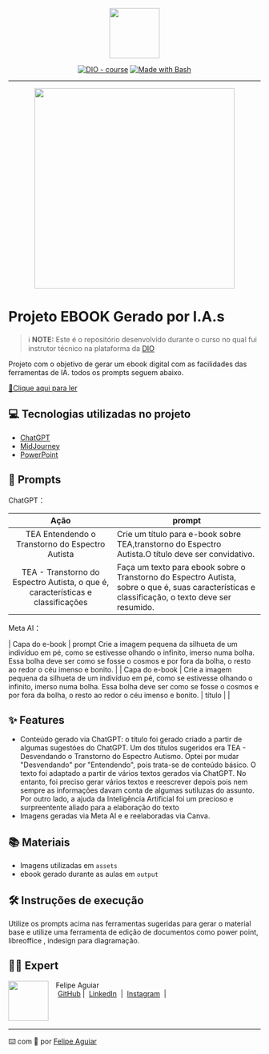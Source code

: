 <p align="center">
    <img width="100" src=".github/assets/banner.png">
</p>


<p align="center">
<a href="https://dio.me/"><img src="https://img.shields.io/badge/DIO-Course-28DA77?logo=youtube" alt="DIO - course"></a>
<a href="https://www.gnu.org/software/bash/" title="Go to Bash homepage"><img src="https://img.shields.io/badge/Prompt-Project-blue?logo=gnu-bash&amp;logoColor=white" alt="Made with Bash"></a></p>

-------


<p align="center">
<img 
    src="./assets/cover.png"
    width="400"  
/>
</p>

# Projeto EBOOK Gerado por I.A.s


 > ℹ️ **NOTE:** Este é o repositório desenvolvido durante o curso no qual fui instrutor técnico na plataforma da [DIO](https://dio.me)

Projeto com o objetivo de gerar um ebook digital com as facilidades das ferramentas de IA. todos os prompts
seguem abaixo.

<a href="https://github.com/felipeAguiarCode/prompts-recipe-to-create-a-ebook/blob/main/output/ebook%20-%20css%20jedi%20output.pdf" title="View PDF now"> 📕Clique aqui para ler</a>

## 💻 Tecnologias utilizadas no projeto

- [ChatGPT](https://chat.openai.com/) 
- [MidJourney](https://www.midjourney.com/app/)
- [PowerPoint](https://www.microsoft.com/en/microsoft-365/powerpoint)

## 🧠 Prompts


ChatGPT：

|   Ação   | prompt                                                                                                                                                                                                                                                                         |
| :------: | ------------------------------------------------------------------------------------------------------------------------------------------------------------------------------------------------------------------------------------------------------------------------------ |
|  TEA Entendendo o Transtorno do Espectro Autista | Crie um título para e-book sobre TEA,transtorno do Espectro Autista.O título deve ser convidativo.                                                        
| TEA - Transtorno do Espectro Autista, o que é, características e classificações | Faça um texto para ebook sobre o Transtorno do Espectro Autista, sobre o que é, suas características e classificação, o texto deve ser resumido. |


Meta AI：

|  Capa do e-book  | prompt Crie a imagem pequena da silhueta de um indivíduo em pé, como se estivesse olhando o infinito, imerso numa bolha. Essa bolha deve ser como se fosse o cosmos e por fora da bolha, o resto ao redor o céu imenso e bonito.                                                                                 |
| Capa do e-book | Crie a imagem pequena da silhueta de um indivíduo em pé, como se estivesse olhando o infinito, imerso numa bolha. Essa bolha deve ser como se fosse o cosmos e por fora da bolha, o resto ao redor o céu imenso e bonito.
| título | |

## ✨ Features

- Conteúdo gerado via ChatGPT: o título foi  gerado criado a partir de algumas sugestóes do ChatGPT. Um dos títulos sugeridos era TEA - Desvendando o Transtorno do Espectro Autismo. Optei por mudar "Desvendando" por "Entendendo", pois trata-se de conteúdo básico. O texto foi adaptado a partir de vários textos gerados via ChatGPT. No entanto, foi preciso gerar vários textos e reescrever depois pois nem sempre as informações davam conta de algumas sutiluzas do assunto. Por outro lado, a ajuda da  Inteligência Artificial foi um precioso e surpreentente aliado para a elaboração do texto
- Imagens geradas via Meta AI e e reelaboradas via Canva.

## 📚 Materiais

- Imagens utilizadas em `assets`
- ebook gerado durante as aulas em `output`

## 🛠️ Instruções de execução

Utilize os prompts acima nas ferramentas sugeridas para gerar o material base e utilize uma ferramenta de edição de documentos como power point, libreoffice , indesign para diagramação.

## 👨‍💻 Expert

<p>
    <img 
      align=left 
      margin=10 
      width=80 
      src="https://avatars.githubusercontent.com/u/37452836?v=4"
    />
    <p>&nbsp&nbsp&nbspFelipe Aguiar<br>
    &nbsp&nbsp&nbsp
    <a href="https://github.com/felipeAguiarCode">
    GitHub</a>&nbsp;|&nbsp;
    <a href="www.linkedin.com/in/
felipe-exe">LinkedIn</a>
&nbsp;|&nbsp;
    <a href="https://www.instagram.com/felipeaguiar.exe/">
    Instagram</a>
&nbsp;|&nbsp;</p>
</p>
<br/><br/>
<p>

---

⌨️ com 💜 por [Felipe Aguiar](https://github.com/felipeAguiarCode)
